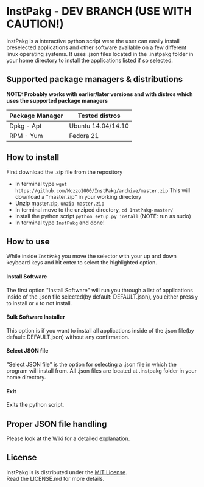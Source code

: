 InstPakg - DEV BRANCH (USE WITH CAUTION!)
========
InstPakg is a interactive python script were the user can easily install preselected applications and other software available on a few different linux operating systems. It uses .json files located in the .instpakg folder in your home directory to install the applications listed if so selected.

Supported package managers & distributions
---------------------------
**NOTE: Probably works with earlier/later versions and with distros which uses the supported package managers**

| Package Manager | Tested distros     |
| --------------- | ------------------ |
| Dpkg - Apt      | Ubuntu 14.04/14.10 |
| RPM - Yum       | Fedora 21          |

How to install
-----------------
First download the .zip file from the repository
* In terminal type ```wget https://github.com/Mozzo1000/InstPakg/archive/master.zip```
This will download a "master.zip" in your working directory
* Unzip master.zip, ```unzip master.zip```
* In terminal move to the unziped directory, ```cd InstPakg-master/```
* Install the python script ```python setup.py install``` (NOTE: run as sudo)
* In terminal type ```InstPakg``` and done!

How to use
----------
While inside ```InstPakg``` you move the selector with your up and down keyboard keys and hit enter to select the highlighted option.
#### Install Software
The first option "Install Software" will run you through a list of applications inside of the .json file selected(by default: DEFAULT.json), you either press ```y``` to install or ```n``` to not install.
#### Bulk Software Installer
This option is if you want to install all applications inside of the .json file(by default: DEFAULT.json) without any confirmation.
#### Select JSON file
"Select JSON file" is the option for selecting a .json file in which the program will install from. All .json files are located at .instpakg folder in your home directory.
#### Exit
Exits the python script.

Proper JSON file handling
----------
Please look at the [Wiki](https://github.com/Mozzo1000/InstPakg/wiki) for a detailed explanation.

License
-------
InstPakg is is distributed under the [MIT License](http://opensource.org/licenses/MIT).  
Read the LICENSE.md for more details.
